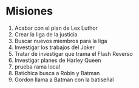 # Misiones

1. Acabar con el plan de Lex Luthor
2. Crear la liga de la justicia
3. Buscar nuevos miembros para la liga
5. Investigar los trabajos del Joker
6. Tratar de investigar que trama el Flash Reverso
7. Investigar planes de Harley Queen
8. prueba rama local
9. Batichica busca a Robin y Batman
10. Gordon llama a Batman con la batiseñal

